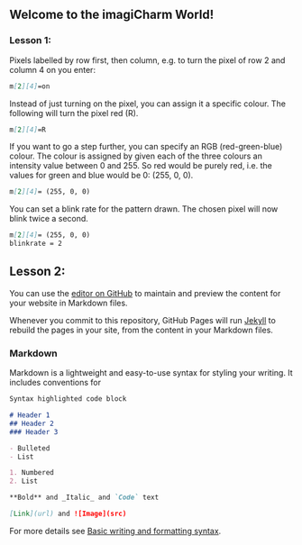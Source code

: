 ## Welcome to the imagiCharm World! 

### Lesson 1: 

Pixels labelled by row first, then column, e.g. to turn the pixel of row 2 and column 4 on you enter: 
```markdown
m[2][4]=on 
```

Instead of just turning on the pixel, you can assign it a specific colour. The following will turn the pixel red (R). 
```markdown
m[2][4]=R
```

If you want to go a step further, you can specify an RGB (red-green-blue) colour. The colour is assigned by given each of the three colours an intensity value between 0 and 255. So red would be purely red, i.e. the values for green and blue would be 0: (255, 0, 0). 

```markdown
m[2][4]= (255, 0, 0) 
```

You can set a blink rate for the pattern drawn. The chosen pixel will now blink twice a second. 
```markdown
m[2][4]= (255, 0, 0) 
blinkrate = 2 
```

## Lesson 2: 




You can use the [editor on GitHub](https://github.com/PyKoch/PyKoch.github.io/edit/main/README.md) to maintain and preview the content for your website in Markdown files.

Whenever you commit to this repository, GitHub Pages will run [Jekyll](https://jekyllrb.com/) to rebuild the pages in your site, from the content in your Markdown files.

### Markdown

Markdown is a lightweight and easy-to-use syntax for styling your writing. It includes conventions for

```markdown
Syntax highlighted code block

# Header 1
## Header 2
### Header 3

- Bulleted
- List

1. Numbered
2. List

**Bold** and _Italic_ and `Code` text

[Link](url) and ![Image](src)
```

For more details see [Basic writing and formatting syntax](https://docs.github.com/en/github/writing-on-github/getting-started-with-writing-and-formatting-on-github/basic-writing-and-formatting-syntax).

